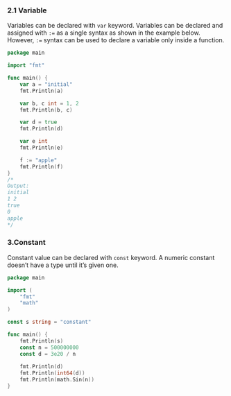 ### 2.1 Variable
Variables can be declared with `var` keyword. Variables can be declared and assigned with `:=` as a single syntax as shown in the example below. However, `:=` syntax can be used to declare a variable only inside a function.
```Go
package main

import "fmt"

func main() {
    var a = "initial"
    fmt.Println(a)

    var b, c int = 1, 2
    fmt.Println(b, c)

    var d = true
    fmt.Println(d)

    var e int
    fmt.Println(e)

    f := "apple"
    fmt.Println(f)
}
/*
Output:
initial
1 2
true
0
apple
*/
```

### 3.Constant
Constant value can be declared with `const` keyword. A numeric constant doesn’t have a type until it’s given one.

```Go
package main

import (
    "fmt"
    "math"
)

const s string = "constant"

func main() {
    fmt.Println(s)
    const n = 500000000
    const d = 3e20 / n
    
    fmt.Println(d)
    fmt.Println(int64(d))
    fmt.Println(math.Sin(n))
}
```


